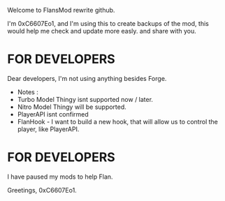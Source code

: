 Welcome to FlansMod rewrite github.

I'm 0xC6607Eo1, and I'm using this to create backups of the mod, this would help me check and update more easly.
and share with you.

# FOR DEVELOPERS #
Dear developers, I'm not using anything besides Forge.

+ Notes :
+ Turbo Model Thingy isnt supported now / later.
+ Nitro Model Thingy will be supported.
+ PlayerAPI isnt confirmed
+ FlanHook - I want to build a new hook, that will allow us to control the player, like PlayerAPI.

# FOR DEVELOPERS #

I have paused my mods to help Flan.

Greetings, 0xC6607Eo1.